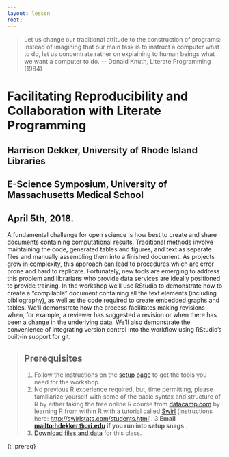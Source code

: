 ```yaml
---
layout: lesson
root: .
---
```


> Let us change our traditional attitude to the construction of programs: Instead of imagining that our main task is to instruct a computer what to do, let us concentrate rather on explaining to human beings what we want a computer to do. -- Donald Knuth, Literate Programming (1984)
# Facilitating Reproducibility and Collaboration with Literate Programming
## Harrison Dekker, University of Rhode Island Libraries
## E-Science Symposium,  University of Massachusetts Medical School
## April 5th, 2018.
A fundamental challenge for open science is how best to create and share documents containing computational results. Traditional methods involve maintaining the code, generated tables and figures, and text as separate files and manually assembling them into a finished document. As projects grow in complexity, this approach can lead to procedures which are error prone and hard to replicate. Fortunately, new tools are emerging to address this problem and librarians who provide data services are ideally positioned to provide training. In the workshop we’ll use RStudio to demonstrate how to create a “compilable” document containing all the text elements (including bibliography), as well as the code required to create embedded graphs and tables. We’ll demonstrate how the process facilitates making revisions when, for example, a reviewer has suggested a revision or when there has been a change in the underlying data. We’ll also demonstrate the convenience of integrating version control into the workflow using RStudio’s built-in support for git.


> ## Prerequisites
>
> 1. Follow the instructions on the [setup page](setup/) to get the tools you need for the workshop.
> 1. No previous R experience required, but, time permitting, please familiarize yourself with some of the basic syntax and structure of R by either taking the free online R course from [datacamp.com](https://www.datacamp.com/) by learning R from within R with a tutorial called [Swirl](http://swirlstats.com/) (instructions here: <http://swirlstats.com/students.html>).
> 3.**Email <mailto:hdekker@uri.edu> if you run into setup snags** .
> 4. [Download files and data](files/files.zip) for this class.
>
{: .prereq}
